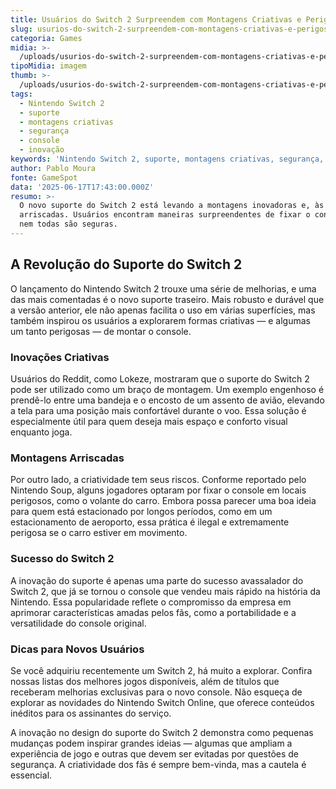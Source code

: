 ```yaml
---
title: Usuários do Switch 2 Surpreendem com Montagens Criativas e Perigosas
slug: usurios-do-switch-2-surpreendem-com-montagens-criativas-e-perigosas
categoria: Games
midia: >-
  /uploads/usurios-do-switch-2-surpreendem-com-montagens-criativas-e-perigosas-thumb.jpeg
tipoMidia: imagem
thumb: >-
  /uploads/usurios-do-switch-2-surpreendem-com-montagens-criativas-e-perigosas-thumb.jpeg
tags:
  - Nintendo Switch 2
  - suporte
  - montagens criativas
  - segurança
  - console
  - inovação
keywords: 'Nintendo Switch 2, suporte, montagens criativas, segurança, console, inovação'
author: Pablo Moura
fonte: GameSpot
data: '2025-06-17T17:43:00.000Z'
resumo: >-
  O novo suporte do Switch 2 está levando a montagens inovadoras e, às vezes,
  arriscadas. Usuários encontram maneiras surpreendentes de fixar o console, mas
  nem todas são seguras.
---
```


## A Revolução do Suporte do Switch 2

O lançamento do Nintendo Switch 2 trouxe uma série de melhorias, e uma das mais comentadas é o novo suporte traseiro. Mais robusto e durável que a versão anterior, ele não apenas facilita o uso em várias superfícies, mas também inspirou os usuários a explorarem formas criativas — e algumas um tanto perigosas — de montar o console.

### Inovações Criativas

Usuários do Reddit, como Lokeze, mostraram que o suporte do Switch 2 pode ser utilizado como um braço de montagem. Um exemplo engenhoso é prendê-lo entre uma bandeja e o encosto de um assento de avião, elevando a tela para uma posição mais confortável durante o voo. Essa solução é especialmente útil para quem deseja mais espaço e conforto visual enquanto joga.

### Montagens Arriscadas

Por outro lado, a criatividade tem seus riscos. Conforme reportado pelo Nintendo Soup, alguns jogadores optaram por fixar o console em locais perigosos, como o volante do carro. Embora possa parecer uma boa ideia para quem está estacionado por longos períodos, como em um estacionamento de aeroporto, essa prática é ilegal e extremamente perigosa se o carro estiver em movimento.

### Sucesso do Switch 2

A inovação do suporte é apenas uma parte do sucesso avassalador do Switch 2, que já se tornou o console que vendeu mais rápido na história da Nintendo. Essa popularidade reflete o compromisso da empresa em aprimorar características amadas pelos fãs, como a portabilidade e a versatilidade do console original.

### Dicas para Novos Usuários

Se você adquiriu recentemente um Switch 2, há muito a explorar. Confira nossas listas dos melhores jogos disponíveis, além de títulos que receberam melhorias exclusivas para o novo console. Não esqueça de explorar as novidades do Nintendo Switch Online, que oferece conteúdos inéditos para os assinantes do serviço.

A inovação no design do suporte do Switch 2 demonstra como pequenas mudanças podem inspirar grandes ideias — algumas que ampliam a experiência de jogo e outras que devem ser evitadas por questões de segurança. A criatividade dos fãs é sempre bem-vinda, mas a cautela é essencial.


